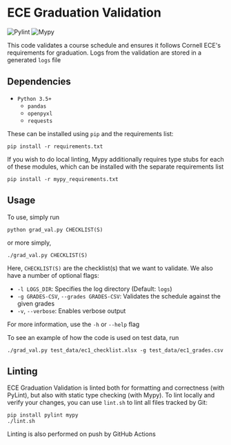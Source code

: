 # ECE Graduation Validation
![Pylint](https://github.com/Aidan-McNay/ECE_Graduation_Validation/actions/workflows/pylint.yml/badge.svg)
![Mypy](https://github.com/Aidan-McNay/ECE_Graduation_Validation/actions/workflows/mypy.yml/badge.svg)

This code validates a course schedule and ensures it follows Cornell ECE's requirements for graduation. Logs from the validation are stored in a generated `logs` file

## Dependencies

- `Python 3.5+`
   - `pandas`
   - `openpyxl`
   - `requests`

These can be installed using `pip` and the requirements list:
```
pip install -r requirements.txt
```

If you wish to do local linting, Mypy additionally requires type stubs for each of these modules, which can be installed with the separate requirements list
```
pip install -r mypy_requirements.txt
```

## Usage

To use, simply run
```
python grad_val.py CHECKLIST(S)
```
or more simply,
```
./grad_val.py CHECKLIST(S)
```

Here, `CHECKLIST(S)` are the checklist(s) that we want to validate. We also have a number of optional flags:
 - `-l LOGS_DIR`: Specifies the log directory (Default: `logs`)
 - `-g GRADES-CSV`, `--grades GRADES-CSV`: Validates the schedule against the given grades
 - `-v`, `--verbose`: Enables verbose output

For more information, use the `-h` or `--help` flag

To see an example of how the code is used on test data, run
```
./grad_val.py test_data/ec1_checklist.xlsx -g test_data/ec1_grades.csv
```

## Linting
ECE Graduation Validation is linted both for formatting and correctness (with PyLint), but also with static type checking (with Mypy). To lint locally and verify your changes, you can use `lint.sh` to lint all files tracked by Git:
```
pip install pylint mypy
./lint.sh
```
Linting is also performed on push by GitHub Actions
